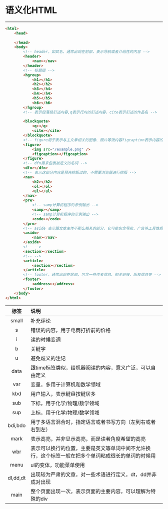# 语义化HTML

---

```HTML
<html>
	<head>
	
	</head>
	<body>
		<!-- header，如其名，通常出现在前部，表示导航或者介绍性的内容 -->
		<header>
			<nav></nav>
		</header>
		<!-- 标题组 -->
		<hgroup>
			<h1></h1>
			<h2></h2>
			<h3></h4>
			<h4></h4>
			<h5></h5>
			<h6></h6>
		</hgroup>
		<!-- 表示段落级引述内容,q表示行内的引述内容，cite表示引述的作品名 -->
		
		<blockquote>
			<q></q>
			<cite></cite>
		</blockquote>
		<!-- figure用于表示与主文章相关的图像、照片等流内容figcaption表示内容的标题 -->
		<figure>
			<img src="/example.png" />
			<figcaption></figcaption>
		</figure>
		<!-- dfn用来包裹被定义的名词 -->
		<dfn></dfn>
		<!-- 表示这部分内容是预先排版过的，不需要浏览器进行排版 -->
		<nav>
			<h2></h2>
			<ol></ol>
			<ul></ul>
		</nav>
		<pre>
			<!-- samp计算机程序的示例输出 -->
			<samp></samp>
			<!-- samp计算机程序的示例输出 -->
			<code></code>
		</pre>
		<!-- aside 表示跟文章主体不那么相关的部分，它可能包含导航、广告等工具性质的内容 -->
		<aside>
			<nav></nav>
		</aside>
		<!-- -->
		<section></section>
		<!-- -->
		<article>
			<section></section>
		</article>
		<!-- footer，通常出现在尾部，包含一些作者信息、相关链接、版权信息等 -->
		<footer>
			<address></address>
		</footer>
	</body>
</html>

```

| 标签      | 说明   |
| :------: | :----  |
| small    | 补充评论 |
| s        | 错误的内容，用于电商打折前的价格      | 
| i        | 读的时候变调      | 
| b        | 关键字      | 
| u        | 避免歧义的注记      | 
| data     | 跟time标签类似，给机器阅读的内容，意义广泛，可以自由定义      | 
| var      | 变量，多用于计算机和数学领域      | 
| kbd      | 用户输入，表示键盘按键居多      | 
| sub      | 下标，用于化学/物理/数学领域      | 
| sup      | 上标，用于化学/物理/数学领域      | 
| bdi,bdo  | 用于多语言混合时，指定语言或者书写方向（左到右或者右到左）      | 
| mark     | 表示高亮，并非显示高亮，而是读者角度希望的高亮      | 
| wbr      | 表示可以换行的位置，主要是英文等单词中间不允许换行，这个标签一般在把多个单词粘成很长的单词的时候用      | 
| menu     | ul的变体，功能菜单使用      | 
| dl,dd,dt | 出现较为严肃的文章，对一些术语进行定义，dt，dd并非成对出现      | 
| main     | 整个页面出现一次，表示页面的主要内容，可以理解为特殊的div      | 